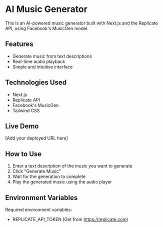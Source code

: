 # AI Music Generator

This is an AI-powered music generator built with Next.js and the Replicate API, using Facebook's MusicGen model.

## Features
- Generate music from text descriptions
- Real-time audio playback
- Simple and intuitive interface

## Technologies Used
- Next.js
- Replicate API
- Facebook's MusicGen
- Tailwind CSS

## Live Demo
[Add your deployed URL here]

## How to Use
1. Enter a text description of the music you want to generate
2. Click "Generate Music"
3. Wait for the generation to complete
4. Play the generated music using the audio player

## Environment Variables
Required environment variables:
- REPLICATE_API_TOKEN (Get from https://replicate.com)
